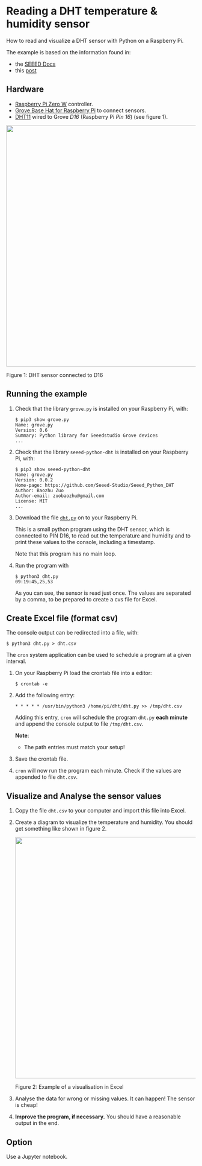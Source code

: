 # Reading a DHT temperature & humidity sensor

How to read and visualize a DHT sensor with Python on a Raspberry Pi. 

The example is based on the information found in:

- the [SEEED Docs](https://github.com/Seeed-Studio/Seeed_Python_DHT)
- this [post](https://www.deviceplus.com/raspberry-pi/lets-build-mobile-gadget-using-compact-raspberry-pi-zero-build-environment-check-device-using-grove-sensor/)

## Hardware
* [Raspberry Pi Zero W](https://github.com/fhnw-imvs/fhnw-idb/wiki/Raspberry-Pi-Zero-W) controller.
* [Grove Base Hat for Raspberry Pi](https://github.com/fhnw-imvs/fhnw-idb/wiki/Grove-Adapters#grove-base-hat-for-raspberry-pi) to connect sensors.
* [DHT11](https://github.com/fhnw-imvs/fhnw-idb/wiki/Grove-Sensors#temperature--humidity-sensor-dht11) wired to Grove _D16_ (Raspberry Pi _Pin 16_) (see figure 1).

<img src="raspberry-dht.jpg" width="640">

Figure 1: DHT sensor connected to D16

## Running the example

1. Check that the library `grove.py` is installed on your Raspberry Pi, with:

    ```shell
    $ pip3 show grove.py
    Name: grove.py
    Version: 0.6
    Summary: Python library for Seeedstudio Grove devices
    ...
    ```

2. Check that the library `seeed-python-dht` is installed on your Raspberry Pi, with:

    ```shell
    $ pip3 show seeed-python-dht
    Name: grove.py
    Version: 0.0.2
    Home-page: https://github.com/Seeed-Studio/Seeed_Python_DHT
    Author: Baozhu Zuo
    Author-email: zuobaozhu@gmail.com
    License: MIT
    ...
    ```



3. Download the file [`dht.py`](dht.py) on to your Raspberry Pi.

   This is a small python program using the DHT sensor, which is connected to PIN D16, to read out the temperature and humidity and to print these values to the console, including a timestamp.

   Note that this program has no main loop.

4. Run the program with

   ```shell
   $ python3 dht.py
   09:19:45,25,53
   ```

   As you can see, the sensor is read just once. The values are separated by a comma, to be prepared to create a cvs file for Excel.

## Create Excel file (format csv)

The console output can be redirected into a file, with:

```shell
$ python3 dht.py > dht.csv
```

The `cron` system application can be used to schedule a program at a given interval. 

1. On your Raspberry Pi load the crontab file into a editor:

   ```shell
   $ crontab -e
   ```

2. Add the following entry:

   ```shell
   * * * * * /usr/bin/python3 /home/pi/dht/dht.py >> /tmp/dht.csv 
   ```

   Adding this entry, `cron` will schedule the program `dht.py` **each minute** and append the console output to file `/tmp/dht.csv`.

   **Note**: 

   - The path entries must match your setup!

3. Save the crontab file.

4. `cron` will now run the program each minute. Check if the values are appended to file `dht.csv`.

## Visualize and Analyse the sensor values

1. Copy the file `dht.csv` to your computer and import this file into Excel. 

2. Create a diagram to visualize the temperature and humidity. You should get something like shown in figure 2.

   <img src="excel.png" width="640">

   Figure 2: Example of a visualisation in Excel

3. Analyse the data for wrong or missing values. It can happen! The sensor is cheap!

4. **Improve the program, if necessary.** You should have a reasonable output in the end.

## Option

Use a Jupyter notebook.
